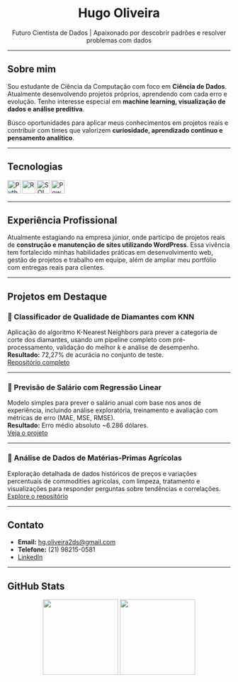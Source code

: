 <h1 align="center">Hugo Oliveira</h1>

<p align="center">
  Futuro Cientista de Dados | Apaixonado por descobrir padrões e resolver problemas com dados
</p>

---

## Sobre mim

Sou estudante de Ciência da Computação com foco em **Ciência de Dados**. Atualmente desenvolvendo projetos próprios, aprendendo com cada erro e evolução. Tenho interesse especial em **machine learning, visualização de dados e análise preditiva**.  

Busco oportunidades para aplicar meus conhecimentos em projetos reais e contribuir com times que valorizem **curiosidade, aprendizado contínuo e pensamento analítico**.

---

## Tecnologias

<img align="left" alt="Python" width="30px" src="https://cdn.jsdelivr.net/gh/devicons/devicon/icons/python/python-original.svg" />
<img align="left" alt="R" width="30px" src="https://cdn.jsdelivr.net/gh/devicons/devicon/icons/r/r-original.svg" />
<img align="left" alt="SQL" width="30px" src="https://cdn.jsdelivr.net/gh/devicons/devicon/icons/mysql/mysql-original.svg" />
<img align="left" alt="Power BI" width="30px" src="https://img.icons8.com/color/48/000000/power-bi.png" />
<br><br>

---

## Experiência Profissional

Atualmente estagiando na empresa júnior, onde participo de projetos reais de **construção e manutenção de sites utilizando WordPress**. Essa vivência tem fortalecido minhas habilidades práticas em desenvolvimento web, gestão de projetos e trabalho em equipe, além de ampliar meu portfólio com entregas reais para clientes.

---

## Projetos em Destaque

### 💎 Classificador de Qualidade de Diamantes com KNN
Aplicação do algoritmo K-Nearest Neighbors para prever a categoria de corte dos diamantes, usando um pipeline completo com pré-processamento, validação do melhor *k* e análise de desempenho.  
**Resultado:** 72,27% de acurácia no conjunto de teste.  
[Repositório completo](https://github.com/seu_usuario/diamond-cut-classifier-knn)

---

### 💼 Previsão de Salário com Regressão Linear
Modelo simples para prever o salário anual com base nos anos de experiência, incluindo análise exploratória, treinamento e avaliação com métricas de erro (MAE, MSE, RMSE).  
**Resultado:** Erro médio absoluto ~6.286 dólares.  
[Veja o projeto](https://github.com/seu_usuario/salary-prediction-regression)

---

### 🌾 Análise de Dados de Matérias-Primas Agrícolas
Exploração detalhada de dados históricos de preços e variações percentuais de commodities agrícolas, com limpeza, tratamento e visualizações para responder perguntas sobre tendências e correlações.  
[Explore o repositório](https://github.com/seu_usuario/agricultural-prices-analysis)

---

## Contato

- **Email:** hg.oliveira2ds@gmail.com 
- **Telefone:** (21) 98215-0581
- [LinkedIn](www.linkedin.com/in/hugosantos14)  

---

## GitHub Stats

<p align="center">
  <img height="170px" src="https://github-readme-stats.vercel.app/api?username=hgOliveira-Santos&show_icons=true&theme=radical" />
  <img height="170px" src="https://github-readme-stats.vercel.app/api/top-langs/?username=hgOliveira-Santos&layout=compact&theme=radical" />
</p>
